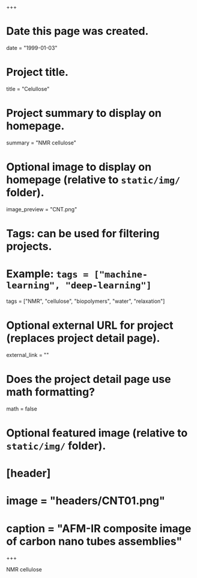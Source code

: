+++
# Date this page was created.
date = "1999-01-03"

# Project title.
title = "Celullose"

# Project summary to display on homepage.
summary = "NMR cellulose"

# Optional image to display on homepage (relative to `static/img/` folder).
image_preview = "CNT.png"

# Tags: can be used for filtering projects.
# Example: `tags = ["machine-learning", "deep-learning"]`
tags = ["NMR", "cellulose", "biopolymers", "water", "relaxation"]

# Optional external URL for project (replaces project detail page).
external_link = ""

# Does the project detail page use math formatting?
math = false

# Optional featured image (relative to `static/img/` folder).
# [header]
# image = "headers/CNT01.png"
# caption = "AFM-IR composite image of carbon nano tubes assemblies"
+++


NMR cellulose
